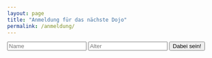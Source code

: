 ```yaml
---
layout: page
title: "Anmeldung für das nächste Dojo"
permalink: /anmeldung/
---
```


<form onsubmit="window.location = 'mailto:klub-coderdojo-sprecher@hpi.de?subject=[Anmeldung CoderDojo]&body=Hallo,%0Ahiermit möchte ich ' + name.value + ' für das nächste CoderDojo anmelden. Er/Sie ist ' + age.value + ' Jahre alt.'; return false; + '/' ">
    <input type="text" name="name" placeholder="Name">
    <input type="number" name="age" placeholder="Alter">
    <input type="submit" value="Dabei sein!">
</form>
